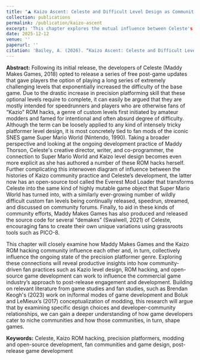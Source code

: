 ```yaml
---
title: "⛰️ Kaizo Ascent: Celeste and Difficult Level Design as Community Practice. (forthcoming)"
collection: publications
permalink: /publication/kaizo-ascent
excerpt: 'This chapter explores the mutual influence between Celeste's developers, particularly Maddy Makes Games, and the Kaizo ROM hacking community, highlighting how their shared practices of modding, speedrunning, and open-source development contribute to the evolution of the precision platformer genre. It argues that examining these community-driven design practices reveals how fan creativity shapes commercial game development, fostering dynamic relationships between developers and niche player communities.'
date: 2025-12-12
venue: ''
paperurl: ''
citation: 'Bailey, A. (2026). “Kaizo Ascent: Celeste and Difficult Level Design as Community Practice.” In <i>The Effects of Community on Game Play and Design</i>. Edited by Kevin Veale and Adam Jerrett.'
---
```


<b>Abstract:</b> Following its initial release, the developers of Celeste (Maddy Makes Games, 2018) opted to release a series of free post-game updates that gave players the option of playing a long series of extremely challenging levels that exponentially increased the difficulty of the base game. Due to the drastic increase in precision platforming skill that these optional levels require to complete, it can easily be argued that they are mostly intended for speedrunners and players who are otherwise fans of “Kazio” ROM hacks, a genre of custom levels first initiated by amateur modders and famed for intentional and often absurd degree of difficulty. Although the term can be loosely applied to any kind of intensely tricky platformer level design, it is most concretely tied to fan mods of the iconic SNES game Super Mario World (Nintendo, 1990). Taking a broader perspective and looking at the ongoing development practice of Maddy Thorson, Celeste's creative director, writer, and co-programmer, the connection to Super Mario World and Kaizo level design becomes even more explicit as she has authored a number of these ROM hacks herself. Further complicating this interwoven diagram of influence between the histories of Kaizo community practice and Celeste’s development, the latter now has an open-source tool called the Everest Mod Loader that transforms Celeste into the same kind of highly mutable game object that Super Mario World has turned into, with a similarly ever-growing number of wildly difficult custom fan levels being continually released, speedrun, streamed, and discussed on community forums. Finally, to aid in these kinds of community efforts, Maddy Makes Games has also produced and released the source code for several “demakes” (Swalwell, 2021) of Celeste, encouraging fans to create their own unique variations using grassroots tools such as PICO-8.

This chapter will closely examine how Maddy Makes Games and the Kaizo ROM hacking community influence each other and, in turn, collectively influence the ongoing state of the precision platformer genre. Exploring these connections will reveal productive insights into how community-driven fan practices such as Kazio level design, ROM hacking, and open-source game development can work to influence the commercial game industry’s approach to post-release engagement and development. Building on relevant literature from game studies and fan studies, such as Brendan Keogh's (2023) work on in/formal modes of game development and Boluk and LeMieux’s (2017) conceptualization of modding, this research will argue that by examining specific design choices and developer-community relationships, we can gain a deeper understanding of how game developers cater to niche communities and how those communities, in turn, shape games.

<b>Keywords:</b> Celeste, Kaizo ROM hacking, precision platformers, modding and open-source development, fan communities and game design, post-release game development
